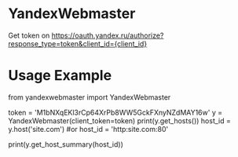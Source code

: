 
YandexWebmaster
=============

Get token on https://oauth.yandex.ru/authorize?response_type=token&client_id={client_id}

# Usage Example

from yandexwebmaster import YandexWebmaster

token = 'M1bNXqEKl3rCp64XrPb8WW5GckFXnyNZdMAY16w'
y = YandexWebmaster(client_token=token)
print(y.get_hosts())
host_id = y.host('site.com')
#or host_id = 'http:site.com:80'

print(y.get_host_summary(host_id))


